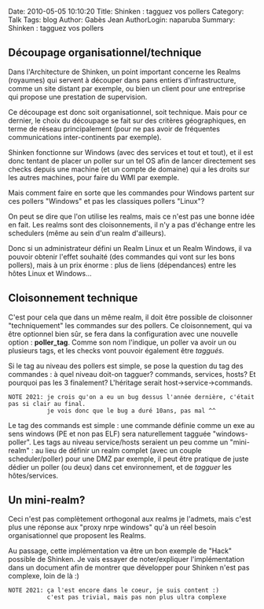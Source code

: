 Date: 2010-05-05 10:10:20
Title: Shinken : tagguez vos pollers
Category: Talk
Tags: blog
Author: Gabès Jean
AuthorLogin: naparuba
Summary: Shinken : tagguez vos pollers


<!-- relu -->

## Découpage organisationnel/technique
Dans l'Architecture de Shinken, un point important concerne les Realms (royaumes) qui servent à découper dans pans entiers d'infrastructure, comme un site distant par exemple, ou bien un client pour une entreprise qui propose une prestation de supervision.

Ce découpage est donc soit organisationnel, soit technique. Mais pour ce dernier, le choix du découpage se fait sur des critères géographiques, en terme de réseau principalement (pour ne pas avoir de fréquentes communications inter-continents par exemple).

Shinken fonctionne sur Windows (avec des services et tout et tout), et il est donc tentant de placer un poller sur un tel OS afin de lancer directement ses checks depuis une machine (et un compte de domaine) qui a les droits sur les autres machines, pour faire du WMI par exemple.

Mais comment faire en sorte que les commandes pour Windows partent sur ces pollers "Windows" et pas les classiques pollers "Linux"? 

On peut se dire que l'on utilise les realms, mais ce n'est pas une bonne idée en fait. Les realms sont des cloisonnements, il n'y a pas d'échange entre les schedulers (même au sein d'un realm d'ailleurs). 

Donc si un administrateur défini un Realm Linux et un Realm Windows, il va pouvoir obtenir l'effet souhaité (des commandes qui vont sur les bons pollers), mais à un prix énorme : plus de liens (dépendances) entre les hôtes Linux et Windows...

## Cloisonnement technique
C'est pour cela que dans un même realm, il doit être possible de cloisonner "techniquement" les commandes sur des pollers. Ce cloisonnement, qui va être optionnel bien sûr, se fera dans la configuration avec une nouvelle option : <strong>poller_tag</strong>. Comme son nom l'indique, un poller va avoir un ou plusieurs tags, et les checks vont pouvoir également être <em>taggués</em>.

Si le tag au niveau des pollers est simple, se pose la question du tag des commandes : à quel niveau doit-on tagguer? commands, services, hosts? Et pourquoi pas les 3 finalement? L'héritage serait host->service->commands.


    NOTE 2021: je crois qu'on a eu un bug dessus l'année dernière, c'était pas si clair au final.
               je vois donc que le bug a duré 10ans, pas mal ^^

Le tag des commands est simple : une commande définie comme un exe au sens windows (PE et non pas ELF) sera naturellement tagguée "windows-poller". Les tags au niveau service/hosts seraient un peu comme un "mini-realm" : au lieu de définir un realm complet (avec un couple scheduler/poller) pour une DMZ par exemple, il peut être pratique de juste dédier un poller (ou deux) dans cet environnement, et de <em>tagguer </em>les hôtes/services.

## Un mini-realm?
Ceci n'est pas complètement orthogonal aux realms je l'admets, mais c'est plus une réponse aux "proxy nrpe windows" qu'à un réel besoin organisationnel que proposent les Realms.

Au passage, cette implémentation va être un bon exemple de "Hack" possible de Shinken. Je vais essayer de noter/expliquer l'implémentation dans un document afin de montrer que développer pour Shinken n'est pas complexe, loin de là :)


    NOTE 2021: ça l'est encore dans le coeur, je suis content :)
               c'est pas trivial, mais pas non plus ultra complexe